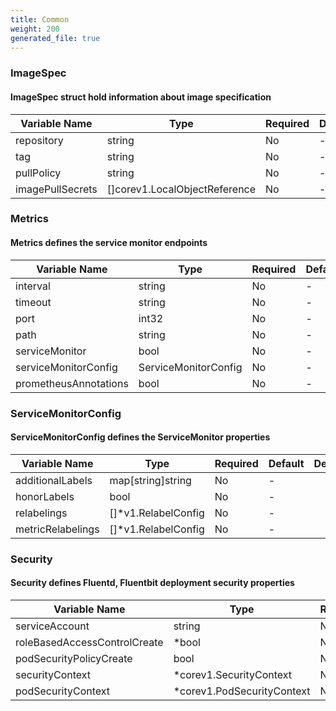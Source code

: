 ```yaml
---
title: Common
weight: 200
generated_file: true
---
```


### ImageSpec
#### ImageSpec struct hold information about image specification

| Variable Name | Type | Required | Default | Description |
|---|---|---|---|---|
| repository | string | No | - |  |
| tag | string | No | - |  |
| pullPolicy | string | No | - |  |
| imagePullSecrets | []corev1.LocalObjectReference | No | - |  |
### Metrics
#### Metrics defines the service monitor endpoints

| Variable Name | Type | Required | Default | Description |
|---|---|---|---|---|
| interval | string | No | - |  |
| timeout | string | No | - |  |
| port | int32 | No | - |  |
| path | string | No | - |  |
| serviceMonitor | bool | No | - |  |
| serviceMonitorConfig | ServiceMonitorConfig | No | - |  |
| prometheusAnnotations | bool | No | - |  |
### ServiceMonitorConfig
#### ServiceMonitorConfig defines the ServiceMonitor properties

| Variable Name | Type | Required | Default | Description |
|---|---|---|---|---|
| additionalLabels | map[string]string | No | - |  |
| honorLabels | bool | No | - |  |
| relabelings | []*v1.RelabelConfig | No | - |  |
| metricRelabelings | []*v1.RelabelConfig | No | - |  |
### Security
#### Security defines Fluentd, Fluentbit deployment security properties

| Variable Name | Type | Required | Default | Description |
|---|---|---|---|---|
| serviceAccount | string | No | - |  |
| roleBasedAccessControlCreate | *bool | No | - |  |
| podSecurityPolicyCreate | bool | No | - |  |
| securityContext | *corev1.SecurityContext | No | - |  |
| podSecurityContext | *corev1.PodSecurityContext | No | - |  |
